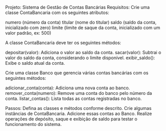 Projeto: Sistema de Gestão de Contas Bancárias
Requisitos:
Crie uma classe ContaBancaria com os seguintes atributos:

numero (número da conta)
titular (nome do titular)
saldo (saldo da conta, inicializado com zero)
limite (limite de saque da conta, inicializado com um valor padrão, ex: 500)

A classe ContaBancaria deve ter os seguintes métodos:

depositar(valor): Adiciona o valor ao saldo da conta.
sacar(valor): Subtrai o valor do saldo da conta, considerando o limite disponível.
exibir_saldo(): Exibe o saldo atual da conta.

Crie uma classe Banco que gerencia várias contas bancárias com os seguintes métodos:

adicionar_conta(conta): Adiciona uma nova conta ao banco.
remover_conta(numero): Remove uma conta do banco pelo número da conta.
listar_contas(): Lista todas as contas registradas no banco.


Passos:
Defina as classes e métodos conforme descrito.
Crie algumas instâncias de ContaBancaria.
Adicione essas contas ao Banco.
Realize operações de depósito, saque e exibição de saldo para testar o funcionamento do sistema.